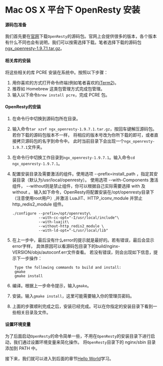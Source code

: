 # Mac OS X 平台下 OpenResty 安装

#### 源码包准备

我们首先要在[官网](http://openresty.org/)下载`OpenResty`的源码包。官网上会提供很多的版本，各个版本有什么不同也会有说明，我们可以按需选择下载。笔者选择下载的源码包 [ngx_openresty-1.9.7.1.tar.gz](https://openresty.org/download/ngx_openresty-1.9.7.1.tar.gz)。

#### 相关库的安装

将这些相关的库 PCRE 安装在系统中。按照以下步骤：

1. 用你喜欢的方式打开命令终端(例如笔者喜欢的[iTerm2](http://www.iterm2.com))。
2. 推荐如 Homebrew 这类包管理方式完成包管理。
3. 输入以下命令```brew install pcre```，完成 PCRE 包。

#### OpenResty的安装

1. 在命令行中切换到源码包所在目录。
1. 输入命令```tar xzvf ngx_openresty-1.9.7.1.tar.gz```，按回车键解压源码包。若你下载的源码包版本不一样，
将相应的版本号改为你所下载的即可，或者直接拷贝源码包的名字到命令中。
此时当前目录下会出现一个`ngx_openresty-1.9.7.1`文件夹。
1. 在命令行中切换工作目录到`ngx_openresty-1.9.7.1`。输入命令```cd ngx_openresty-1.9.7.1```。
1. 配置安装目录及需要激活的组件。使用选项 --prefix=install_path ，指定其安装目录（默认为/usr/local/openresty）。
使用选项 --with-Components 激活组件， --without则是禁止组件，你可以根据自己实际需要选择 with 及 without 。
输入如下命令，OpenResty将配置安装在/opt/openresty目录下（注意使用root用户）,并激活 LuaJIT、HTTP\_iconv\_module 并禁止 http\_redis2\_module 组件。

    ```
    ./configure --prefix=/opt/openresty\
                --with-cc-opt="-I/usr/local/include"\
                --with-luajit\
                --without-http_redis2_module \
                --with-ld-opt="-L/usr/local/lib"
    ```

1. 在上一步中，最后没有什么error的提示就是最好的。若有错误，最后会显示error字样，
具体原因可以看源码包目录下的build/nginx-VERSION/objs/autoconf.err文件查看。
若没有错误，则会出现如下信息，提示下一步操作：

    ```
     Type the following commands to build and install:
     gmake
     gmake install
    ```

7. 编译。根据上一步命令提示，输入```gmake```。
8. 安装。输入```gmake install```，这里可能需要输入你的管理员密码。
9. 上面的步骤顺利完成之后，安装已经完成。可以在你指定的安装目录下看到一些相关目录及文件。

#### 设置环境变量

为了后面启动`OpenResty`的命令简单一些，不用在`OpenResty`的安装目录下进行启动，我们通过设置环境变量来简化操作。
将`OpenResty`目录下的 nginx/sbin 目录添加到 PATH 中。

接下来，我们就可以进入到后面的章节[Hello World](helloworld.md)学习。
